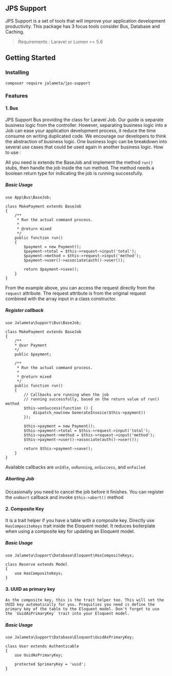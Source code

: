 ## JPS  Support
JPS Support is a set of tools that will improve your application development productivity. This package has 3 focus tools consider Bus, Database and Caching. 

> Requirements : Laravel or Lumen >= 5.6

## Getting Started
### Installing
`composer require jalameta/jps-support`

### Features
#### 1. Bus
JPS Support Bus providing the class for Laravel Job. Our guide is separate business logic from the controller. However, separating business logic into a Job can ease your application development process, it reduce the time consume on writing duplicated code. We encourage our developers to think the abstraction of business logic. One business logic can be breakdown into several use cases that could be used again in another business logic. How to use :

All you need is extends the BaseJob and implement the method `run()` stubs, then handle the job inside the run method. The method needs a boolean return type for indicating the job is running successfully. 

##### Basic Usage

```
use App\Bus\BaseJob;

class MakePayment extends BaseJob
{
    /**
     * Run the actual command process.
     *
     * @return mixed
     */
    public function run()
    {
        $payment = new Payment();
        $payment->total = $this->request->input('total');
        $payment->method = $this->request->input('method');
        $payment->user()->associate(auth()->user());
        
        return $payment->save();
    }
}
```

From the example above, you can access the request directly from the `request` attribute. The request attribute is from the original request combined with the array input in a class constructor.

##### Register callback

```
use Jalameta\Support\Bus\BaseJob;

class MakePayment extends BaseJob
{
    /** 
    * @var Payment
    */
    public $payment;
    
    /**
     * Run the actual command process.
     *
     * @return mixed
     */
    public function run()
    {
        // Callbacks are running when the job 
        // running successfully, based on the return value of run() method
        $this->onSuccess(function () {
            dispatch_now(new GenerateInvoice($this->payment))
        });
    
        $this->payment = new Payment();
        $this->payment->total = $this->request->input('total');
        $this->payment->method = $this->request->input('method');
        $this->payment->user()->associate(auth()->user());
        
        return $this->payment->save();
    }
}
```

Available callbacks are `onIdle`, `onRunning`, `onSuccess`, and `onFailed` 

##### Aborting Job
Occasionally you need to cancel the job before it finishes. You can register the `onAbort` callback and invoke `$this->abort()` method

#### 2. Composite Key
It is a trait helper if you have a table with a composite key. Directly use `HasCompositeKeys` trait inside the Eloquent model. It reduces boilerplate when using a composite key for updating an Eloquent model. 

##### Basic Usage

``` use Illuminate\Database\Eloquent\Model;
use Jalameta\Support\Database\Eloquent\HasCompositeKeys;

class Reserve extends Model
{
    use HasCompositeKeys;
}
```

#### 3. UUID as primary key
	As the composite key, this is the trait helper too. This will set the UUID key automatically for you. Prequities you need is define the primary key of the table to the Eloquent model. Don't forget to use the `UuidAsPrimaryKey` trait into your Eloquent model.

##### Basic Usage
``` use Illuminate\Foundation\Auth\User as Authenticatable;
use Jalameta\Support\Database\Eloquent\UuidAsPrimaryKey;

class User extends Authenticable
{
    use UuidAsPrimaryKey;
    
    protected $primaryKey = 'uuid';
}
```
